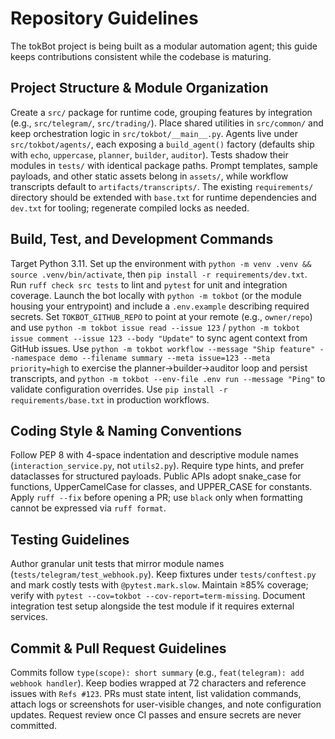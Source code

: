 # Repository Guidelines

The tokBot project is being built as a modular automation agent; this guide keeps contributions consistent while the codebase is maturing.

## Project Structure & Module Organization
Create a `src/` package for runtime code, grouping features by integration (e.g., `src/telegram/`, `src/trading/`). Place shared utilities in `src/common/` and keep orchestration logic in `src/tokbot/__main__.py`. Agents live under `src/tokbot/agents/`, each exposing a `build_agent()` factory (defaults ship with `echo`, `uppercase`, `planner`, `builder`, `auditor`). Tests shadow their modules in `tests/` with identical package paths. Prompt templates, sample payloads, and other static assets belong in `assets/`, while workflow transcripts default to `artifacts/transcripts/`. The existing `requirements/` directory should be extended with `base.txt` for runtime dependencies and `dev.txt` for tooling; regenerate compiled locks as needed.

## Build, Test, and Development Commands
Target Python 3.11. Set up the environment with `python -m venv .venv && source .venv/bin/activate`, then `pip install -r requirements/dev.txt`. Run `ruff check src tests` to lint and `pytest` for unit and integration coverage. Launch the bot locally with `python -m tokbot` (or the module housing your entrypoint) and include a `.env.example` describing required secrets. Set `TOKBOT_GITHUB_REPO` to point at your remote (e.g., `owner/repo`) and use `python -m tokbot issue read --issue 123` / `python -m tokbot issue comment --issue 123 --body "Update"` to sync agent context from GitHub issues. Use `python -m tokbot workflow --message "Ship feature" --namespace demo --filename summary --meta issue=123 --meta priority=high` to exercise the planner→builder→auditor loop and persist transcripts, and `python -m tokbot --env-file .env run --message "Ping"` to validate configuration overrides. Use `pip install -r requirements/base.txt` in production workflows.

## Coding Style & Naming Conventions
Follow PEP 8 with 4-space indentation and descriptive module names (`interaction_service.py`, not `utils2.py`). Require type hints, and prefer dataclasses for structured payloads. Public APIs adopt snake_case for functions, UpperCamelCase for classes, and UPPER_CASE for constants. Apply `ruff --fix` before opening a PR; use `black` only when formatting cannot be expressed via `ruff format`.

## Testing Guidelines
Author granular unit tests that mirror module names (`tests/telegram/test_webhook.py`). Keep fixtures under `tests/conftest.py` and mark costly tests with `@pytest.mark.slow`. Maintain ≥85% coverage; verify with `pytest --cov=tokbot --cov-report=term-missing`. Document integration test setup alongside the test module if it requires external services.

## Commit & Pull Request Guidelines
Commits follow `type(scope): short summary` (e.g., `feat(telegram): add webhook handler`). Keep bodies wrapped at 72 characters and reference issues with `Refs #123`. PRs must state intent, list validation commands, attach logs or screenshots for user-visible changes, and note configuration updates. Request review once CI passes and ensure secrets are never committed.
